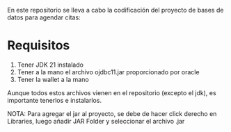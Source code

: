 En este repositorio se lleva a cabo la codificación del proyecto de bases de datos para agendar citas:

# Requisitos
1. Tener JDK 21 instalado
2. Tener a la mano el archivo ojdbc11.jar proporcionado por oracle
3. Tener la wallet a la mano

Aunque todos estos archivos vienen en el repositorio (excepto el jdk), es importante tenerlos e instalarlos.

NOTA: Para agregar el jar al proyecto, se debe de hacer click derecho en Libraries, luego añadir JAR Folder y seleccionar el archivo .jar
